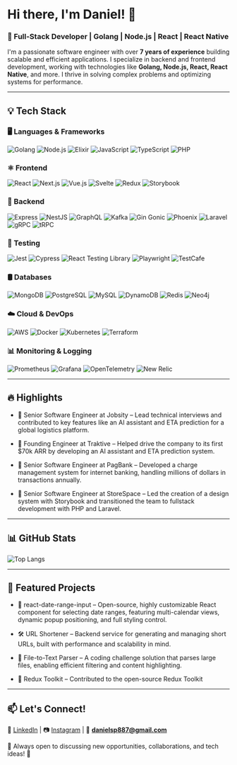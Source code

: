 # Hi there, I'm Daniel! 👋

### 🚀 Full-Stack Developer | Golang | Node.js | React | React Native

I'm a passionate software engineer with over **7 years of experience** building scalable and efficient applications. I specialize in backend and frontend development, working with technologies like **Golang, Node.js, React, React Native**, and more. I thrive in solving complex problems and optimizing systems for performance.

---

## 💡 Tech Stack  

### 🖥️ Languages & Frameworks  
<img src="https://img.shields.io/badge/-Golang-00ADD8?logo=go&logoColor=FFF&labelColor=00ADD8" alt="Golang" /> <img src="https://img.shields.io/badge/-Node.JS-339933?logo=node.js&logoColor=white&labelColor=339933" alt="Node.js" /> <img src="https://img.shields.io/badge/-Elixir-4B275F?logo=elixir&logoColor=FFF&labelColor=4B275F" alt="Elixir" /> <img src="https://img.shields.io/badge/-JavaScript-F7DF1E?logo=javascript&logoColor=black&labelColor=F7DF1E" alt="JavaScript" /> <img src="https://img.shields.io/badge/-TypeScript-007ACC?logo=typescript&logoColor=white&labelColor=007ACC" alt="TypeScript" /> <img src="https://img.shields.io/badge/-PHP-777BB4?logo=php&logoColor=FFF&labelColor=777BB4" alt="PHP" />

### ⚛️ Frontend  
<img src="https://img.shields.io/badge/-React-61DAFB?logo=react&logoColor=black&labelColor=61DAFB" alt="React" /> <img src="https://img.shields.io/badge/-Next.js-000000?logo=next.js&logoColor=white&labelColor=000000" alt="Next.js" /> <img src="https://img.shields.io/badge/-Vue.js-4FC08D?logo=vue.js&logoColor=white&labelColor=4FC08D" alt="Vue.js" /> <img src="https://img.shields.io/badge/-Svelte-FF3E00?logo=svelte&logoColor=white&labelColor=FF3E00" alt="Svelte" /> <img src="https://img.shields.io/badge/-Redux-764ABC?logo=redux&logoColor=white&labelColor=764ABC" alt="Redux" /> <img src="https://img.shields.io/badge/-Storybook-FF4785?logo=storybook&logoColor=white&labelColor=FF4785" alt="Storybook" />

### 🔗 Backend  
<img src="https://img.shields.io/badge/-Express-000000?logo=express&logoColor=white&labelColor=000000" alt="Express" /> <img src="https://img.shields.io/badge/-NestJS-E0234E?logo=nestjs&logoColor=white&labelColor=E0234E" alt="NestJS" /> <img src="https://img.shields.io/badge/-GraphQL-E10098?logo=graphql&logoColor=white&labelColor=E10098" alt="GraphQL" /> <img src="https://img.shields.io/badge/-Apache Kafka-231F20?logo=apachekafka&logoColor=FFF&labelColor=231F20" alt="Kafka" /> <img src="https://img.shields.io/badge/-Gin-00ADD8?logo=go&logoColor=FFF&labelColor=00ADD8" alt="Gin Gonic" /> <img src="https://img.shields.io/badge/-Phoenix-4B275F?logo=phoenix&logoColor=white&labelColor=4B275F" alt="Phoenix" /> <img src="https://img.shields.io/badge/-Laravel-FF2D20?logo=laravel&logoColor=white&labelColor=FF2D20" alt="Laravel" /> <img src="https://img.shields.io/badge/-gRPC-6DB33F?logo=grpc&logoColor=white&labelColor=6DB33F" alt="gRPC" /> <img src="https://img.shields.io/badge/-tRPC-2596be?logo=trpc&logoColor=white&labelColor=2596be" alt="tRPC" />

### 🧪 Testing  
<img src="https://img.shields.io/badge/-Jest-C21325?logo=jest&logoColor=white&labelColor=C21325" alt="Jest" /> <img src="https://img.shields.io/badge/-Cypress-17202C?logo=cypress&logoColor=white&labelColor=17202C" alt="Cypress" /> <img src="https://img.shields.io/badge/-React Testing Library-E33332?logo=testinglibrary&logoColor=white&labelColor=E33332" alt="React Testing Library" /> <img src="https://img.shields.io/badge/-Playwright-2EAD33?logo=playwright&logoColor=white&labelColor=2EAD33" alt="Playwright" /> <img src="https://img.shields.io/badge/-TestCafe-FF7F50?logo=testcafe&logoColor=white&labelColor=FF7F50" alt="TestCafe" />


### 🛢️ Databases  
<img src="https://img.shields.io/badge/-MongoDB-47A248?logo=mongodb&logoColor=FFF&labelColor=47A248" alt="MongoDB" /> <img src="https://img.shields.io/badge/-PostgreSQL-4169E1?logo=postgresql&logoColor=FFF&labelColor=4169E1" alt="PostgreSQL" /> <img src="https://img.shields.io/badge/-MySQL-4479A1?logo=mysql&logoColor=FFF&labelColor=4479A1" alt="MySQL" /> <img src="https://img.shields.io/badge/-DynamoDB-4053D6?logo=amazon-dynamodb&logoColor=white&labelColor=4053D6" alt="DynamoDB" /> <img src="https://img.shields.io/badge/-Redis-DC382D?logo=redis&logoColor=white&labelColor=DC382D" alt="Redis" /> <img src="https://img.shields.io/badge/-Neo4j-008CC1?logo=neo4j&logoColor=white&labelColor=008CC1" alt="Neo4j" />

### ☁️ Cloud & DevOps  
<img src="https://img.shields.io/badge/-AWS-232F3E?logo=amazon-aws&logoColor=FFF&labelColor=232F3E" alt="AWS" /> <img src="https://img.shields.io/badge/-Docker-2496ED?logo=docker&logoColor=white&labelColor=2496ED" alt="Docker" /> <img src="https://img.shields.io/badge/-Kubernetes-326CE5?logo=kubernetes&logoColor=FFF&labelColor=326CE5" alt="Kubernetes" /> <img src="https://img.shields.io/badge/-Terraform-844FBA?logo=terraform&logoColor=FFF&labelColor=844FBA" alt="Terraform" />

### 📊 Monitoring & Logging  
<img src="https://img.shields.io/badge/-Prometheus-E6522C?logo=prometheus&logoColor=FFF&labelColor=E6522C" alt="Prometheus" /> <img src="https://img.shields.io/badge/-Grafana-F46800?logo=grafana&logoColor=FFF&labelColor=F46800" alt="Grafana" /> <img src="https://img.shields.io/badge/-OpenTelemetry-000?logo=opentelemetry&logoColor=FFF&labelColor=000" alt="OpenTelemetry" /> <img src="https://img.shields.io/badge/-New Relic-008C99?logo=newrelic&logoColor=FFF&labelColor=008C99" alt="New Relic" />

---

## 🔥 Highlights  
- 🔹 Senior Software Engineer at Jobsity – Lead technical interviews and contributed to key features like an AI assistant and ETA prediction for a global logistics platform.

- 🔹 Founding Engineer at Traktive – Helped drive the company to its first $70k ARR by developing an AI assistant and ETA prediction system.

- 🔹 Senior Software Engineer at PagBank – Developed a charge management system for internet banking, handling millions of dollars in transactions annually.

- 🔹 Senior Software Engineer at StoreSpace – Led the creation of a design system with Storybook and transitioned the team to fullstack development with PHP and Laravel.

---

## 📊 GitHub Stats  
![Top Langs](https://github-readme-stats.vercel.app/api/top-langs/?username=dannielss&layout=compact&theme=radical)  

---

## 📌 Featured Projects

- 📅 react-date-range-input – Open-source, highly customizable React component for selecting date ranges, featuring multi-calendar views, dynamic popup positioning, and full styling control.

- 🛠 URL Shortener – Backend service for generating and managing short URLs, built with performance and scalability in mind.

- 🚀 File-to-Text Parser – A coding challenge solution that parses large files, enabling efficient filtering and content highlighting.

- 📡 Redux Toolkit – Contributed to the open-source Redux Toolkit

---

## 📫 Let's Connect!  
🔗 [LinkedIn](https://www.linkedin.com/in/spdaniel) | 📷 [Instagram](https://instagram.com/dannielss.s) | 📧 **danielsp887@gmail.com**  

💬 Always open to discussing new opportunities, collaborations, and tech ideas! 🚀  
